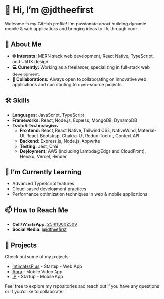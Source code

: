 # 👋 Hi, I’m @jdtheefirst

Welcome to my GitHub profile! I'm passionate about building dynamic mobile & web applications and bringing ideas to life through code.

## 🚀 About Me
- **🌐 Interests:** MERN stack web development, React Native, TypeScript, and UI/UX design.
- **💻 Currently:** Working as a freelancer, specializing in full-stack web development.
- **🤝 Collaborations:** Always open to collaborating on innovative web applications and contributing to open-source projects.

## 🛠️ Skills
- **Languages:** JavaScript, TypeScript
- **Frameworks:** React, Node.js, Express, MongoDB, DynamoDB
- **Tools & Technologies:** 
  - **Frontend:** React, React Native, Tailwind CSS, NativeWind, Material-UI, React-Bootstrap, Chakra-UI, Redux-Toolkit, Context API
  - **Backend:** Express.js, Node.js, Appwrite
  - **Testing:** Jest, Chai
  - **Deployment:** AWS (including Lambda@Edge and CloudFront), Heroku, Vercel, Render

## 🌱 I’m Currently Learning
- Advanced TypeScript features
- Cloud-based development practices
- Performance optimization techniques in web & mobile applications

## 📫 How to Reach Me
- **Call/WhatsApp:** [254113062599](tel:254113062599)
- **Social Media:** [@jdtheefirst](https://twitter.com/jdtheefirst)

## 📂 Projects
Check out some of my projects:
- [IntimatesPlus](https://github.com/jdtheefirst/IntimatesPlus) - Startup - Web App
- [Aora](https://github.com/jdtheefirst/aora) - Mobile Video App
- [IP](https://github.com/jdtheefirst/IP) - Startup - Mobile App

Feel free to explore my repositories and reach out if you have any questions or if you’d like to collaborate!
